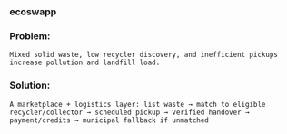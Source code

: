 ### ecoswapp

### Problem:
```
Mixed solid waste, low recycler discovery, and inefficient pickups increase pollution and landfill load.
```
### Solution:
```
A marketplace + logistics layer: list waste → match to eligible recycler/collector → scheduled pickup → verified handover → payment/credits → municipal fallback if unmatched
```
